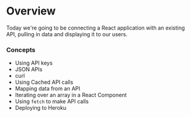 # Overview

Today we're going to be connecting a React application with an existing API, pulling in data and displaying it to our users.

### Concepts
* Using API keys
* JSON APIs
* curl
* Using Cached API calls
* Mapping data from an API
* Iterating over an array in a React Component
* Using ```fetch``` to make API calls
* Deploying to Heroku
